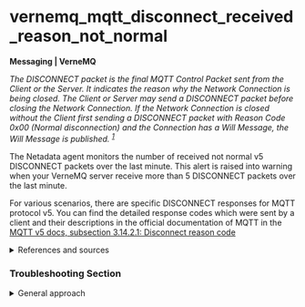 # vernemq_mqtt_disconnect_received_reason_not_normal

**Messaging | VerneMQ**

_The DISCONNECT packet is the final MQTT Control Packet sent from the Client or the Server. It
indicates the reason why the Network Connection is being closed. The Client or Server may send a
DISCONNECT packet before closing the Network Connection. If the Network Connection is closed without
the Client first sending a DISCONNECT packet with Reason Code 0x00 (Normal disconnection) and the
Connection has a Will Message, the Will Message is
published. <sup>[1](https://docs.oasis-open.org/mqtt/mqtt/v5.0/os/mqtt-v5.0-os.html#_Toc3901205) </sup>_

The Netadata agent monitors the number of received not normal v5 DISCONNECT packets over the last
minute. This alert is raised into warning when your VerneMQ server receive more than 5 DISCONNECT
packets over the last minute.

For various scenarios, there are specific DISCONNECT responses for MQTT protocol v5. You can find
the detailed response codes which were sent by a client and their descriptions in the official
documentation of MQTT in
the [MQTT v5 docs, subsection 3.14.2.1: Disconnect reason code](https://docs.oasis-open.org/mqtt/mqtt/v5.0/os/mqtt-v5.0-os.html#_Toc3901205)

<details>
<summary>References and sources</summary>

1. [MQTT v5 docs DISCONNECT notification](https://docs.oasis-open.org/mqtt/mqtt/v5.0/os/mqtt-v5.0-os.html#_Toc3901205)

</details>

### Troubleshooting Section

<details>
<summary>General approach</summary>

Open the alerts Dashboard and locate the chart of this alert (`mqtt_disconnect_received_reason`).
Inspect which DISCONNECT packets (by reason) triggered this alert. You can clarify why your server
received those responses from a client by consulting the subsection _Disconnect reason
code <sup>[1](https://docs.oasis-open.org/mqtt/mqtt/v5.0/os/mqtt-v5.0-os.html#_Toc3901205) </sup>_
which we mentioned above.

For example: your server may receive some DISCONNECT packets with the reason: "Disconnect with Will
Message." This is not abnormal except in the case in which the network connection is closed
abruptly. This may indicate problems in the connectivity with your clients.

</details>





